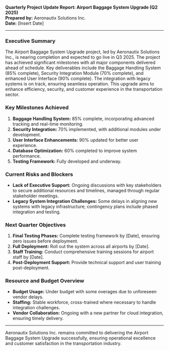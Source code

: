 

**Quarterly Project Update Report: Airport Baggage System Upgrade (Q2 2025)**  
**Prepared by:** Aeronautix Solutions Inc.  
**Date:** [Insert Date]  

---

### **Executive Summary**

The Airport Baggage System Upgrade project, led by Aeronautix Solutions Inc., is nearing completion and expected to go live in Q3 2025. The project has achieved significant milestones with all major components delivered ahead of schedule. Key deliverables include the Baggage Handling System (85% complete), Security Integration Module (70% complete), and enhanced User Interface (90% complete). The integration with legacy systems is on track, ensuring seamless operation. This upgrade aims to enhance efficiency, security, and customer experience in the transportation sector.

### **Key Milestones Achieved**

1. **Baggage Handling System:** 85% complete, incorporating advanced tracking and real-time monitoring.
2. **Security Integration:** 70% implemented, with additional modules under development.
3. **User Interface Enhancements:** 90% updated for better user experience.
4. **Database Optimization:** 60% completed to improve system performance.
5. **Testing Framework:** Fully developed and underway.

### **Current Risks and Blockers**

- **Lack of Executive Support:** Ongoing discussions with key stakeholders to secure additional resources and timelines, managed through regular stakeholder meetings.
- **Legacy System Integration Challenges:** Some delays in aligning new systems with legacy infrastructure; contingency plans include phased integration and testing.

### **Next Quarter Objectives**

1. **Final Testing Phases:** Complete testing framework by [Date], ensuring zero issues before deployment.
2. **Full Deployment:** Roll out the system across all airports by [Date].
3. **Staff Training:** Conduct comprehensive training sessions for airport staff by [Date].
4. **Post-Deployment Support:** Provide technical support and user training post-deployment.

### **Resource and Budget Overview**

- **Budget Usage:** Under budget with some overages due to unforeseen vendor delays.
- **Staffing:** Stable workforce, cross-trained where necessary to handle integration challenges.
- **Vendor Collaboration:** Ongoing with a new partner for cloud integration, ensuring timely delivery.

---

Aeronautix Solutions Inc. remains committed to delivering the Airport Baggage System Upgrade successfully, ensuring operational excellence and customer satisfaction in the transportation industry.